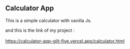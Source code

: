 ## Calculator App

This is a simple calculator with vanilla Js.
<br />

and this is the link of my project :
<br/>
<br/>
https://calculator-app-gilt-five.vercel.app/calculator.html
